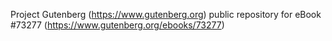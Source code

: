Project Gutenberg (https://www.gutenberg.org) public repository for eBook #73277 (https://www.gutenberg.org/ebooks/73277)
